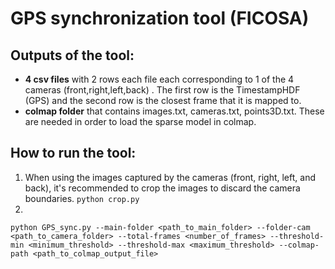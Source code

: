 # GPS synchronization tool (FICOSA)

## Outputs of the tool:
* __4 csv files__ with 2 rows each file each corresponding to 1 of the 4 cameras (front,right,left,back) . The first row is the TimestampHDF (GPS) and the second row is the closest frame that it is mapped to.
* __colmap folder__ that contains images.txt, cameras.txt, points3D.txt. These are needed in order to load the sparse model in colmap. 


## How to run the tool:
1. When using the images captured by the cameras (front, right, left, and back), it's recommended to crop the images to discard the camera boundaries.
`python crop.py `
2. 
`python GPS_sync.py --main-folder <path_to_main_folder> --folder-cam <path_to_camera_folder> --total-frames <number_of_frames> --threshold-min <minimum_threshold> --threshold-max <maximum_threshold> --colmap-path <path_to_colmap_output_file>`

